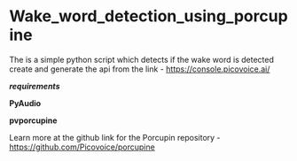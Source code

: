 # Wake_word_detection_using_porcupine
The is a simple python script which detects if the wake word is detected 
create and generate the api from the link - https://console.picovoice.ai/

**_requirements_**

**PyAudio**

**pvporcupine**



Learn more at the github link for the Porcupin repository - https://github.com/Picovoice/porcupine
